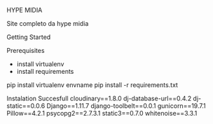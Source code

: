 HYPE MIDIA

Site completo da hype midia

Getting Started

Prerequisites
- install virtualenv
- install requirements

pip install virtualenv envname
pip install -r requirements.txt

Instalation Succesfull
cloudinary==1.8.0
dj-database-url==0.4.2
dj-static==0.0.6
Django==1.11.7
django-toolbelt==0.0.1
gunicorn==19.7.1
Pillow==4.2.1
psycopg2==2.7.3.1
static3==0.7.0
whitenoise==3.3.1
